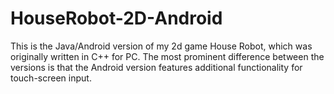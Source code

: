 # HouseRobot-2D-Android
This is the Java/Android version of my 2d game House Robot, which was originally written in C++ for PC. The most prominent difference between the versions is that the Android version features additional functionality for touch-screen input.
